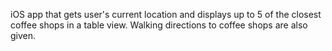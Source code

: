 iOS app that gets user's current location and displays up to 5 of the closest coffee shops in a table view.
Walking directions to coffee shops are also given.

